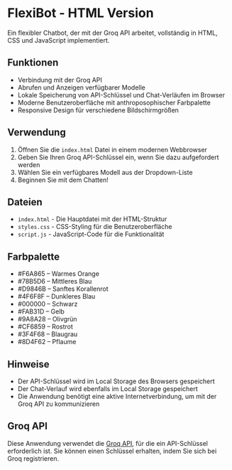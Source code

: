 # FlexiBot - HTML Version

Ein flexibler Chatbot, der mit der Groq API arbeitet, vollständig in HTML, CSS und JavaScript implementiert.

## Funktionen

- Verbindung mit der Groq API
- Abrufen und Anzeigen verfügbarer Modelle
- Lokale Speicherung von API-Schlüssel und Chat-Verläufen im Browser
- Moderne Benutzeroberfläche mit anthroposophischer Farbpalette
- Responsive Design für verschiedene Bildschirmgrößen

## Verwendung

1. Öffnen Sie die `index.html` Datei in einem modernen Webbrowser
2. Geben Sie Ihren Groq API-Schlüssel ein, wenn Sie dazu aufgefordert werden
3. Wählen Sie ein verfügbares Modell aus der Dropdown-Liste
4. Beginnen Sie mit dem Chatten!

## Dateien

- `index.html` - Die Hauptdatei mit der HTML-Struktur
- `styles.css` - CSS-Styling für die Benutzeroberfläche
- `script.js` - JavaScript-Code für die Funktionalität

## Farbpalette

- #F6A865 – Warmes Orange
- #78B5D6 – Mittleres Blau
- #D9846B – Sanftes Korallenrot
- #4F6F8F – Dunkleres Blau
- #000000 – Schwarz
- #FAB31D – Gelb
- #9A8A28 – Olivgrün
- #CF6859 – Rostrot
- #3F4F68 – Blaugrau
- #8D4F62 – Pflaume

## Hinweise

- Der API-Schlüssel wird im Local Storage des Browsers gespeichert
- Der Chat-Verlauf wird ebenfalls im Local Storage gespeichert
- Die Anwendung benötigt eine aktive Internetverbindung, um mit der Groq API zu kommunizieren

## Groq API

Diese Anwendung verwendet die [Groq API](https://console.groq.com/), für die ein API-Schlüssel erforderlich ist. Sie können einen Schlüssel erhalten, indem Sie sich bei Groq registrieren.

